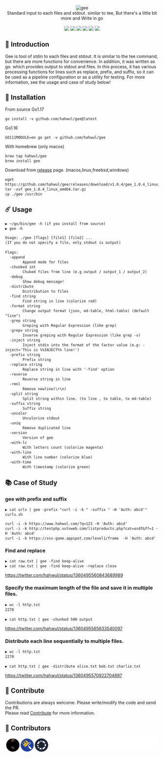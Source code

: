 <p align="center">
  <br>
  <img src="https://user-images.githubusercontent.com/13212227/107406554-e72ae780-6b4b-11eb-8f66-2f7e0d925f78.png" alt="gee" width="160px;">
  <br>
  Standard input to each files and stdout. similar to tee, But there's a little bit more and Write in go
  <br><br>
  <!--
  <img src="https://img.shields.io/github/v/release/hahwul/dalfox?style=flat"> 
  <a href="https://snapcraft.io/dalfox"><img alt="dalfox" src="https://snapcraft.io/dalfox/badge.svg" /></a>
  <img src="https://img.shields.io/github/languages/top/hahwul/dalfox?style=flat"> 
  <img src="https://api.codacy.com/project/badge/Grade/17cac7b8d1e849a688577f2bbdd6ecd0"> 
  <a href="https://goreportcard.com/report/github.com/hahwul/dalfox"><img src="https://goreportcard.com/badge/github.com/hahwul/dalfox"></a> 
    -->
  <a href="https://goreportcard.com/report/github.com/hahwul/gee"><img src="https://goreportcard.com/badge/github.com/hahwul/gee"></a>
  <a href="https://app.codacy.com/gh/hahwul/gee?utm_source=github.com&utm_medium=referral&utm_content=hahwul/gee&utm_campaign=Badge_Grade"><img src="https://api.codacy.com/project/badge/Grade/fac8a4d4755a4fb481432f7ed14db3ca"></a>
  <a href="https://codecov.io/gh/hahwul/gee"><img src="https://codecov.io/gh/hahwul/gee/branch/main/graph/badge.svg"/></a>
  <img src="https://github.com/hahwul/gee/workflows/Build/badge.svg">
  <img src="https://github.com/hahwul/gee/workflows/SAST/badge.svg">
  <a href="https://twitter.com/intent/follow?screen_name=hahwul"><img src="https://img.shields.io/twitter/follow/hahwul?style=flat&logo=twitter"></a>
</p>

## 🔖 Introduction
Gee is tool of stdin to each files and stdout. It is similar to the tee command, but there are more functions for convenience. In addition, it was written as go. which provides output to stdout and files. In this process, it has various processing functions for lines such as replace, prefix, and suffix, so it can be used as a pipeline configuration or as a utility for testing. For more information, see the usage and case of study below!

## 🚀 Installation
From source
Go1.17
```
go install -v github.com/hahwul/gee@latest
```

Go1.16
```
GO111MODULE=on go get -v github.com/hahwul/gee
```
With homebrew (only macos)
```
brew tap hahwul/gee
brew install gee
```
Download from [release](https://github.com/hahwul/gee/releases) page. (macos,linux,freebsd,windows)
```
wget https://github.com/hahwul/gee/releases/download/v1.0.4/gee_1.0.4_linux_amd64.tar.gz
tar -xvf gee_1.0.4_linux_amd64.tar.gz
cp ./gee /usr/bin
```

## ☄️ Usage
```
▶ ~/go/bin/gee -h (if you install from source)
▶ gee -h
```
```
Usage: ./gee [flags] [file1] [file2] ...
(If you do not specify a file, only stdout is output)

Flags:
  -append
        Append mode for files
  -chunked int
        Chuked files from line (e.g output / output_1 / output_2)
  -debug
        Show debug message!
  -distribute
        Distribution to files
  -find string
        Find string in line (colorize red)
  -format string
        Change output format (json, md-table, html-table) (default "line")
  -grep string
        Greping with Regular Expression (like grep)
  -grepv string
        Inverse greping with Regular Expression (like grep -v)
  -inject string
        Inject stdin into the format of the factor value (e.g: -inject='This is %%INJECT%% line!')
  -prefix string
        Prefix string
  -replace string
        Replace string in line with '-find' option
  -reverse
        Reverse string in line
  -rmnl
        Remove newline(\r\n)
  -split string
        Split string within line. (to line , to table, to md-table)
  -suffix string
        Suffix string
  -uncolor
        Uncolorize stdout
  -uniq
        Remove duplicated line
  -version
        Version of gee
  -with-lc
        With letters count (colorize magenta)
  -with-line
        With line number (colorize blue)
  -with-time
        With timestamp (colorize green)
```

## 📚 Case of Study
### gee with prefix and suffix
```
▶ cat urls | gee -prefix "curl -i -k " -suffix " -H 'Auth: abcd'" curls.sh
```
```
curl -i -k https://www.hahwul.com/?q=123 -H 'Auth: abcd'
curl -i -k http://testphp.vulnweb.com/listproducts.php?cat=asdf&ff=1 -H 'Auth: abcd'
curl -i -k https://xss-game.appspot.com/level1/frame  -H 'Auth: abcd'
```
### Find and replace
```
▶ cat raw.txt | gee -find keep-alive
▶ cat raw.txt | gee -find keep-alive -replace close
```
https://twitter.com/hahwul/status/1360495560843689989

### Specify the maximum length of the file and save it in multiple files.
```
▶ wc -l http.txt
2278

▶ cat http.txt | gee -chunked 500 output
```
https://twitter.com/hahwul/status/1360495565633540097

### Distribute each line sequentially to multiple files.
```
▶ wc -l http.txt
2278

▶ cat http.txt | gee -distribute alice.txt bob.txt charlie.txt
```
https://twitter.com/hahwul/status/1360495570922704897

## 🌟 Contribute
Contributions are always welcome. Please write/modify the code and send the PR.<br> 
Please read [Contribute](/CONTRIBUTING.md) for more information.

## 🌸 Contributors
![](/CONTRIBUTORS.svg)
